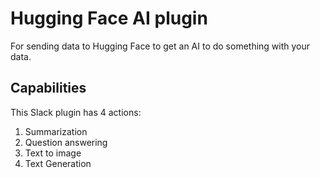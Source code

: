 # Hugging Face AI plugin

For sending data to Hugging Face to get an AI to do something with your data.

## Capabilities

This Slack plugin has 4 actions:

1. Summarization
2. Question answering
3. Text to image
4. Text Generation
